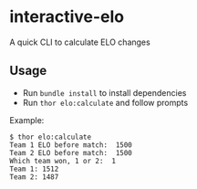 # interactive-elo
A quick CLI to calculate ELO changes

## Usage
 - Run `bundle install` to install dependencies
 - Run `thor elo:calculate` and follow prompts

Example:
```
$ thor elo:calculate
Team 1 ELO before match:  1500
Team 2 ELO before match:  1500
Which team won, 1 or 2:  1
Team 1: 1512
Team 2: 1487
```
